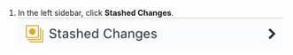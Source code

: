 1. In the left sidebar, click **Stashed Changes**. ![Stashed changes option](/assets/images/help/desktop/stashed-changes.png)